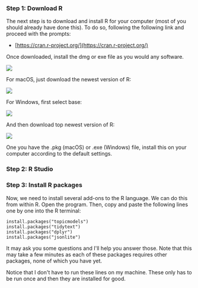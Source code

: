 ### Step 1: Download R

The next step is to download and install R for your computer (most of you should
already have done this). To do so, following the following link and proceed with
the prompts:

- [https://cran.r-project.org/](https://cran.r-project.org/)

Once downloaded, install the dmg or exe file as you would any software.


![](https://statsmaths.github.io/stat209-f18/assets/img/cran01.jpeg)


For macOS, just download the newest version of R:

![](https://statsmaths.github.io/stat209-f18/assets/img/cran02.jpeg)

For Windows, first select base:

![](https://statsmaths.github.io/stat209-f18/assets/img/cran03.jpeg)

And then download top newest version of R:

![](https://statsmaths.github.io/stat209-f18/assets/img/cran04.jpeg)

One you have the .pkg (macOS) or .exe (Windows) file, install this on your computer according to the default settings.

### Step 2: R Studio




### Step 3: Install R packages

Now, we need to install several add-ons to the R language. We can do this from
within R. Open the program. Then, copy and paste the following lines one by one
into the R terminal:

```{r}
install.packages("topicmodels")
install.packages("tidytext")
install.packages("dplyr")
install.packages("jsonlite")
```

It may ask you some questions and I'll help you answer those. Note that this may
take a few minutes as each of these packages requires other packages, none of 
which you have yet.

Notice that I don't have to run these lines on my machine. These only has to be
run once and then they are installed for good.
